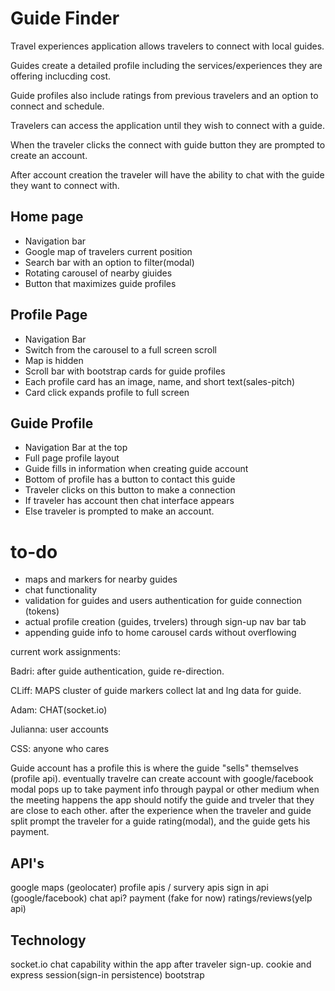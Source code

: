 # Guide Finder 

Travel experiences application allows travelers to connect with local guides.

Guides create a detailed profile including the services/experiences they are offering inclucding cost. 

Guide profiles also include ratings from previous travelers and an option to connect and schedule.

Travelers can access the application until they wish to connect with a guide.

When the traveler clicks the connect with guide button they are prompted to create an account.

After account creation the traveler will have the ability to chat with the guide they want to connect with.

## Home page

  * Navigation bar
  * Google map of travelers current position
  * Search bar with an option to filter(modal)
  * Rotating carousel of nearby giuides
  * Button that maximizes guide profiles
  
## Profile Page

  * Navigation Bar
  * Switch from the carousel to a full screen scroll 
  * Map is hidden
  * Scroll bar with bootstrap cards for guide profiles
  * Each profile card has an image, name, and short text(sales-pitch)
  * Card click expands profile to full screen
  
## Guide Profile

  * Navigation Bar at the top
  * Full page profile layout 
  * Guide fills in information when creating guide account
  * Bottom of profile has a button to contact this guide
  * Traveler clicks on this button to make a connection
  * If traveler has account then chat interface appears
  * Else traveler is prompted to make an account.
  
  
  
  
# to-do

  * maps and markers for nearby guides
  * chat functionality 
  * validation for guides and users authentication for guide connection (tokens)
  * actual profile creation (guides, trvelers) through sign-up nav bar tab
  * appending guide info to home carousel cards without overflowing 
  
  
current work assignments:

Badri: after guide authentication, guide re-direction.

CLiff: MAPS cluster of guide markers collect lat and lng data for guide.

Adam: CHAT(socket.io)

Julianna: user accounts


CSS: anyone who cares








Guide account has a profile this is where the guide "sells" themselves (profile api).
eventually travelre can create account with google/facebook
modal pops up to take payment info through paypal or other medium
when the meeting happens the app should notify the guide and trveler that they are close to each other.
after the experience when the traveler and guide split prompt the traveler for a guide rating(modal), and the guide gets his payment.

## API's

google maps (geolocater)
profile apis / survery apis
sign in api (google/facebook)
chat api?
payment (fake for now)
ratings/reviews(yelp api)

## Technology 

socket.io chat capability within the app after traveler sign-up.
cookie and express session(sign-in persistence)
bootstrap





 
 
 



